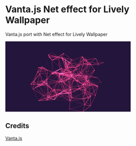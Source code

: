 # Vanta.js Net effect for Lively Wallpaper
 Vanta.js port with Net effect for Lively Wallpaper

![demo](preview.gif?raw=true "video")

## Credits
 [Vanta.js](https://github.com/tengbao/vanta)
 